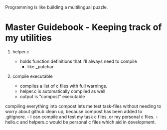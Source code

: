 Programming is like building a multilingual puzzle.
# Master Guidebook - Keeping track of my utilities

1. helper.c
	- holds function definitions that I'll always need to compile
		- like _putchar

2. compile executable 
	- compiles a list of c files with full warnings.
	- helper.c is automatically compiled as well
	- output is "compost" executable

compiling everything into compost lets me test task-files without needing to worry about github clean up, because compost has been added to .gitignore. 
	- I can compile and test my task c files, or my personal c files. 
	- hello.c and helpers.c would be personal c files which aid in development.

